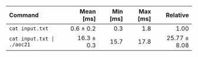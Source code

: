 | Command | Mean [ms] | Min [ms] | Max [ms] | Relative |
|:---|---:|---:|---:|---:|
| `cat input.txt` | 0.6 ± 0.2 | 0.3 | 1.8 | 1.00 |
| `cat input.txt \| ./aoc21` | 16.3 ± 0.3 | 15.7 | 17.8 | 25.77 ± 8.08 |
